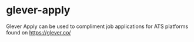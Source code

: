 # glever-apply
Glever Apply can be used to compliment job applications for ATS platforms found on https://glever.co/
